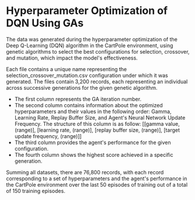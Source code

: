 # Hyperparameter Optimization of DQN Using GAs
 The data was generated during the hyperparameter optimization of the Deep Q-Learning (DQN) algorithm in the CartPole environment, using genetic algorithms to select the best configurations for selection, crossover, and mutation, which impact the model's effectiveness.

Each file contains a unique name representing the selection_crossover_mutation.csv configuration under which it was generated. The files contain 3,200 records, each representing an individual across successive generations for the given genetic algorithm.

- The first column represents the GA iteration number.
- The second column contains information about the optimized hyperparameters and their values in the following order: Gamma, Learning Rate, Replay Buffer Size, and Agent's Neural Network Update Frequency. The structure of this column is as follow:
  [[gamma value, (range)], [learning rate, (range)], [replay buffer size, (range)], [target update frequency, (range)]]
- The third column provides the agent's performance for the given configuration.
- The fourth column shows the highest score achieved in a specific generation.

Summing all datasets, there are 76,800 records, with each record corresponding to a set of hyperparameters and the agent's performance in the CartPole environment over the last 50 episodes of training out of a total of 150 training episodes.
